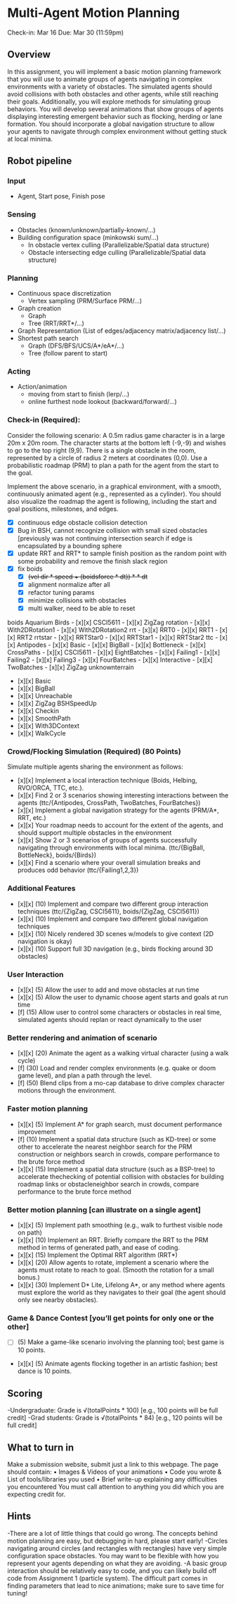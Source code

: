 # Multi-Agent Motion Planning
Check-in: Mar 16
Due: Mar 30 (11:59pm)

## Overview
In this assignment, you will implement a basic motion planning framework that you
will use to animate groups of agents navigating in complex environments with a
variety of obstacles. The simulated agents should avoid collisions with both
obstacles and other agents, while still reaching their goals. Additionally, you will
explore methods for simulating group behaviors. You will develop several
animations that show groups of agents displaying interesting emergent behavior
such as flocking, herding or lane formation. You should incorporate a global
navigation structure to allow your agents to navigate through complex environment
without getting stuck at local minima.

## Robot pipeline
### Input
- Agent, Start pose, Finish pose

### Sensing
- Obstacles (known/unknown/partially-known/...)
- Building configuration space (minkowski sum/...)
    - In obstacle vertex culling (Parallelizable/Spatial data structure)
    - Obstacle intersecting edge culling (Parallelizable/Spatial data structure)

### Planning
- Continuous space discretization
    - Vertex sampling (PRM/Surface PRM/...)
- Graph creation
    - Graph
    - Tree (RRT/RRT*/...)
- Graph Representation (List of edges/adjacency matrix/adjacency list/...)
- Shortest path search
    - Graph (DFS/BFS/UCS/A*/eA*/...)
    - Tree (follow parent to start)

### Acting
- Action/animation
    - moving from start to finish (lerp/...)
    - online furthest node lookout (backward/forward/...)

### Check-in (Required):
Consider the following scenario:
A 0.5m radius game character is in a large 20m x 20m room.
The character starts at the bottom left (-9,-9) and wishes to go to the top right (9,9).
There is a single obstacle in the room, represented by a circle of radius 2 meters at coordinates (0,0).
Use a probabilistic roadmap (PRM) to plan a path for the agent from the start to the goal.

Implement the above scenario, in a graphical environment, with a smooth,
continuously animated agent (e.g., represented as a cylinder). You should also
visualize the roadmap the agent is following, including the start and goal positions,
milestones, and edges.

 - [x] continuous edge obstacle collision detection
 - [x] Bug in BSH, cannot recognize collision with small sized obstacles [previously was not continuing intersection search if edge is encapsulated by a bounding sphere
 - [x] update RRT and RRT* to sample finish position as the random point with some probability and remove the finish slack region
 - [x] fix boids
    - [x] ~~(vel dir * speed + (boidsforce * dt)) * * dt~~
    - [x] alignment normalize after all
    - [x] refactor tuning params
    - [x] minimize collisions with obstacles
    - [x] multi walker, need to be able to reset

boids
    Aquarium
    Birds
    - [x][x] CSCI5611
    - [x][x] ZigZag
rotation
    - [x][x] With2DRotation1
    - [x][x] With2DRotation2
rrt
    - [x][x] RRT0
    - [x][x] RRT1
    - [x][x] RRT2
rrtstar
    - [x][x] RRTStar0
    - [x][x] RRTStar1
    - [x][x] RRTStar2
ttc
    - [x][x] Antipodes
    - [x][x] Basic
    - [x][x] BigBall
    - [x][x] Bottleneck
    - [x][x] CrossPaths
    - [x][x] CSCI5611
    - [x][x] EightBatches
    - [x][x] Failing1
    - [x][x] Failing2
    - [x][x] Failing3
    - [x][x] FourBatches
    - [x][x] Interactive
    - [x][x] TwoBatches
    - [x][x] ZigZag
unknownterrain
   - [x][x] Basic
   - [x][x] BigBall
   - [x][x] Unreachable
   - [x][x] ZigZag
BSHSpeedUp
- [x][x] Checkin
- [x][x] SmoothPath
- [x][x] With3DContext
- [x][x] WalkCycle

### Crowd/Flocking Simulation (Required) (80 Points)
Simulate multiple agents sharing the environment as follows:
 - [x][x] Implement a local interaction technique (Boids, Helbing, RVO/ORCA, TTC, etc.).
 - [x][x] Find 2 or 3 scenarios showing interesting interactions between the agents
      (ttc/{Antipodes, CrossPath, TwoBatches, FourBatches})
 - [x][x] Implement a global navigation strategy for the agents (PRM/A*, RRT, etc.)
 - [x][x] Your roadmap needs to account for the extent of the agents, and should support multiple obstacles in the environment
 - [x][x] Show 2 or 3 scenarios of groups of agents successfully navigating through environments with local minima.
      (ttc/{BigBall, BottleNeck}, boids/{Birds})
 - [x][x] Find a scenario where your overall simulation breaks and produces odd behavior
      (ttc/{Failing1,2,3})

### Additional Features
 - [x][x] (10) Implement and compare two different group interaction techniques
       (ttc/{ZigZag, CSCI5611}, boids/{ZigZag, CSCI5611})
 - [x][x] (10) Implement and compare two different global navigation techniques
 - [x][x] (10) Nicely rendered 3D scenes w/models to give context (2D navigation is okay)
 - [x][x] (10) Support full 3D navigation (e.g., birds flocking around 3D obstacles)

### User Interaction
 - [x][x] (5) Allow the user to add and move obstacles at run time
 - [x][x] (5) Allow the user to dynamic choose agent starts and goals at run time
 - [f] (15) Allow user to control some characters or obstacles in real time, simulated agents should replan or react dynamically to the user

### Better rendering and animation of scenario
 - [x][x] (20) Animate the agent as a walking virtual character (using a walk cycle)
 - [f] (30) Load and render complex environments (e.g. quake or doom game level), and plan a path through the level.
 - [f] (50) Blend clips from a mo-cap database to drive complex character motions through the environment.

### Faster motion planning
 - [x][x] (5) Implement A* for graph search, must document performance improvement
 - [f] (10) Implement a spatial data structure (such as KD-tree) or some other to accelerate the nearest neighbor search for the PRM construction or neighbors search in crowds, compare performance to the brute force method
 - [x][x] (15) Implement a spatial data structure (such as a BSP-tree) to accelerate thechecking of potential collision with obstacles for building roadmap links or obstacleneighbor search in crowds, compare performance to the brute force method
 
### Better motion planning [can illustrate on a single agent]
 - [x][x] (5) Implement path smoothing (e.g., walk to furthest visible node on path)
 - [x][x] (10) Implement an RRT. Briefly compare the RRT to the PRM method in terms of generated path, and ease of coding.
 - [x][x] (15) Implement the Optimal RRT algorithm (RRT*)
 - [x][x] (20) Allow agents to rotate, implement a scenario where the agents must rotate to reach to goal. (Smooth the rotation for a small bonus.)
 - [x][x] (30) Implement D* Lite, Lifelong A*, or any method where agents must explore the world as they navigates to their goal (the agent should only see nearby obstacles).

### Game & Dance Contest [you’ll get points for only one or the other]
 - [ ] (5) Make a game-like scenario involving the planning tool; best game is 10 points.
 - [x][x] (5) Animate agents flocking together in an artistic fashion; best dance is 10 points.

## Scoring
-Undergraduate: Grade is √(totalPoints * 100) [e.g., 100 points will be full credit]
-Grad students: Grade is √(totalPoints * 84) [e.g., 120 points will be full credit]

## What to turn in
Make a submission website, submit just a link to this webpage. The page should
contain:
• Images & Videos of your animations
• Code you wrote & List of tools/libraries you used
• Brief write-up explaining any difficulties you encountered
You must call attention to anything you did which you are expecting credit for.

## Hints
-There are a lot of little things that could go wrong. The concepts behind motion
planning are easy, but debugging in hard, please start early!
-Circles navigating around circles (and rectangles with rectangles) have very simple
configuration space obstacles. You may want to be flexible with how you represent
your agents depending on what they are avoiding.
-A basic group interaction should be relatively easy to code, and you can likely build
off code from Assignment 1 (particle system). The difficult part comes in finding
parameters that lead to nice animations; make sure to save time for tuning!

